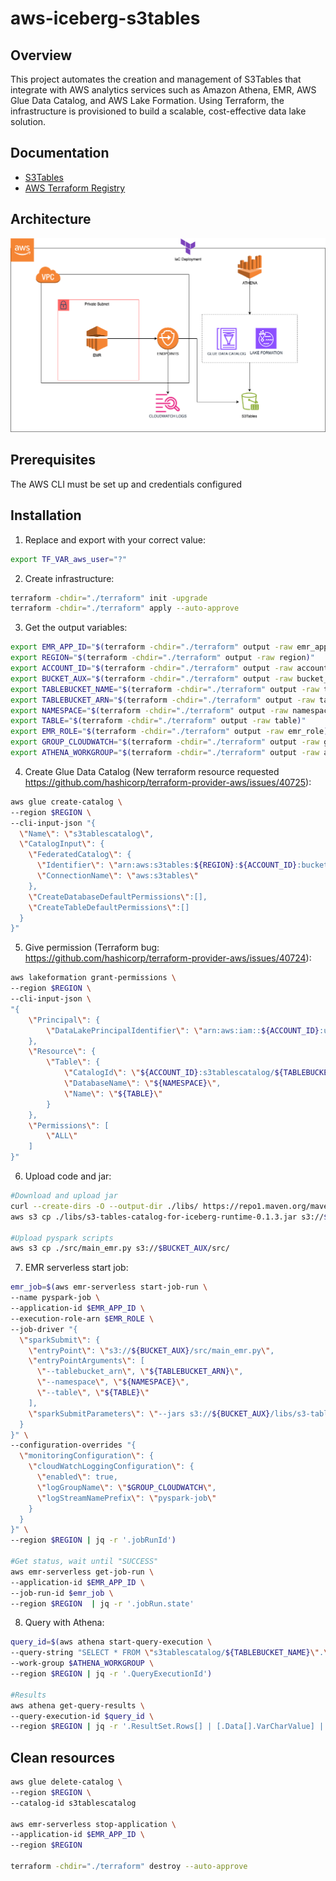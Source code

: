 # aws-iceberg-s3tables

## Overview
This project automates the creation and management of S3Tables that integrate with AWS analytics services such as Amazon Athena, EMR, AWS Glue Data Catalog, and AWS Lake Formation. Using Terraform, the infrastructure is provisioned to build a scalable, cost-effective data lake solution.

## Documentation
* [S3Tables](https://docs.aws.amazon.com/AmazonS3/latest/userguide/s3-tables.html)
* [AWS Terraform Registry](https://registry.terraform.io/providers/hashicorp/aws/latest/docs)

## Architecture
  ![Alt text](images/s3tables_schema.png)

## Prerequisites
The AWS CLI must be set up and credentials configured

## Installation

1. Replace and export with your correct value:

  ```bash
  export TF_VAR_aws_user="?"
  ```

2. Create infrastructure:

  ```bash
  terraform -chdir="./terraform" init -upgrade
  terraform -chdir="./terraform" apply --auto-approve
  ```

3. Get the output variables:

  ```bash
  export EMR_APP_ID="$(terraform -chdir="./terraform" output -raw emr_app_id)"
  export REGION="$(terraform -chdir="./terraform" output -raw region)"
  export ACCOUNT_ID="$(terraform -chdir="./terraform" output -raw account_id)"
  export BUCKET_AUX="$(terraform -chdir="./terraform" output -raw bucket_aux)"
  export TABLEBUCKET_NAME="$(terraform -chdir="./terraform" output -raw table_bucket)"
  export TABLEBUCKET_ARN="$(terraform -chdir="./terraform" output -raw table_bucket_arn)"
  export NAMESPACE="$(terraform -chdir="./terraform" output -raw namespace)"
  export TABLE="$(terraform -chdir="./terraform" output -raw table)"
  export EMR_ROLE="$(terraform -chdir="./terraform" output -raw emr_role)"
  export GROUP_CLOUDWATCH="$(terraform -chdir="./terraform" output -raw group_cloudwatch)"
  export ATHENA_WORKGROUP="$(terraform -chdir="./terraform" output -raw athena_workgroup)"
  ```

4. Create Glue Data Catalog (New terraform resource requested https://github.com/hashicorp/terraform-provider-aws/issues/40725):

  ```bash
  aws glue create-catalog \
  --region $REGION \
  --cli-input-json "{
    \"Name\": \"s3tablescatalog\",
    \"CatalogInput\": {
      \"FederatedCatalog\": {
        \"Identifier\": \"arn:aws:s3tables:${REGION}:${ACCOUNT_ID}:bucket/*\",
        \"ConnectionName\": \"aws:s3tables\"
      },
      \"CreateDatabaseDefaultPermissions\":[],
      \"CreateTableDefaultPermissions\":[]
    }
  }"
  ```

5. Give permission (Terraform bug: https://github.com/hashicorp/terraform-provider-aws/issues/40724):

  ```bash
  aws lakeformation grant-permissions \
  --region $REGION \
  --cli-input-json \
  "{
      \"Principal\": {
          \"DataLakePrincipalIdentifier\": \"arn:aws:iam::${ACCOUNT_ID}:user/${TF_VAR_aws_user}\"
      },
      \"Resource\": {
          \"Table\": {
              \"CatalogId\": \"${ACCOUNT_ID}:s3tablescatalog/${TABLEBUCKET_NAME}\",
              \"DatabaseName\": \"${NAMESPACE}\",
              \"Name\": \"${TABLE}\"
          }
      },
      \"Permissions\": [
          \"ALL\"
      ]
  }"
  ```

6. Upload code and jar:

  ```bash
  #Download and upload jar
  curl --create-dirs -O --output-dir ./libs/ https://repo1.maven.org/maven2/software/amazon/s3tables/s3-tables-catalog-for-iceberg-runtime/0.1.3/s3-tables-catalog-for-iceberg-runtime-0.1.3.jar
  aws s3 cp ./libs/s3-tables-catalog-for-iceberg-runtime-0.1.3.jar s3://$BUCKET_AUX/libs/

  #Upload pyspark scripts
  aws s3 cp ./src/main_emr.py s3://$BUCKET_AUX/src/
  ```

7. EMR serverless start job:

  ```bash
  emr_job=$(aws emr-serverless start-job-run \
  --name pyspark-job \
  --application-id $EMR_APP_ID \
  --execution-role-arn $EMR_ROLE \
  --job-driver "{
    \"sparkSubmit\": {
      \"entryPoint\": \"s3://${BUCKET_AUX}/src/main_emr.py\",
      \"entryPointArguments\": [
        \"--tablebucket_arn\", \"${TABLEBUCKET_ARN}\",
        \"--namespace\", \"${NAMESPACE}\",
        \"--table\", \"${TABLE}\"
      ],
      \"sparkSubmitParameters\": \"--jars s3://${BUCKET_AUX}/libs/s3-tables-catalog-for-iceberg-runtime-0.1.3.jar\"
    }
  }" \
  --configuration-overrides "{
    \"monitoringConfiguration\": {
      \"cloudWatchLoggingConfiguration\": {
        \"enabled\": true,
        \"logGroupName\": \"$GROUP_CLOUDWATCH\",
        \"logStreamNamePrefix\": \"pyspark-job\"
      }
    }
  }" \
  --region $REGION | jq -r '.jobRunId')

  #Get status, wait until "SUCCESS"
  aws emr-serverless get-job-run \
  --application-id $EMR_APP_ID \
  --job-run-id $emr_job \
  --region $REGION  | jq -r '.jobRun.state'
  ```

8. Query with Athena:

  ```bash
  query_id=$(aws athena start-query-execution \
  --query-string "SELECT * FROM \"s3tablescatalog/${TABLEBUCKET_NAME}\".\"${NAMESPACE}\".\"${TABLE}\" LIMIT 10" \
  --work-group $ATHENA_WORKGROUP \
  --region $REGION | jq -r '.QueryExecutionId')

  #Results
  aws athena get-query-results \
  --query-execution-id $query_id \
  --region $REGION | jq -r '.ResultSet.Rows[] | [.Data[].VarCharValue] | @tsv'
  ```

## Clean resources

  ```bash
  aws glue delete-catalog \
  --region $REGION \
  --catalog-id s3tablescatalog

  aws emr-serverless stop-application \
  --application-id $EMR_APP_ID \
  --region $REGION

  terraform -chdir="./terraform" destroy --auto-approve
  ```

